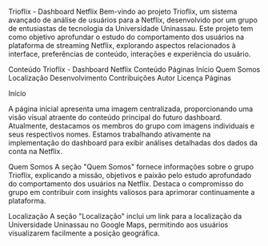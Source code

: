 Trioflix - Dashboard Netflix
Bem-vindo ao projeto Trioflix, um sistema avançado de análise de usuários para a Netflix, desenvolvido por um grupo de entusiastas de tecnologia da Universidade Uninassau. Este projeto tem como objetivo aprofundar o estudo do comportamento dos usuários na plataforma de streaming Netflix, explorando aspectos relacionados à interface, preferências de conteúdo, interações e experiência do usuário.

Conteúdo
Trioflix - Dashboard Netflix
Conteúdo
Páginas
Início
Quem Somos
Localização
Desenvolvimento
Contribuições
Autor
Licença
Páginas

Início

A página inicial apresenta uma imagem centralizada, proporcionando uma visão visual atraente do conteúdo principal do futuro dashboard. Atualmente, destacamos os membros do grupo com imagens individuais e seus respectivos nomes. Estamos trabalhando ativamente na implementação do dashboard para exibir análises detalhadas dos dados da conta na Netflix.

Quem Somos
A seção "Quem Somos" fornece informações sobre o grupo Trioflix, explicando a missão, objetivos e paixão pelo estudo aprofundado do comportamento dos usuários na Netflix. Destaca o compromisso do grupo em contribuir com insights valiosos para aprimorar continuamente a plataforma.

Localização
A seção "Localização" inclui um link para a localização da Universidade Uninassau no Google Maps, permitindo aos usuários visualizarem facilmente a posição geográfica.
